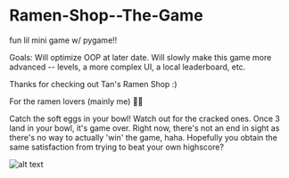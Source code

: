 # Ramen-Shop--The-Game
 fun lil mini game w/ pygame!!
 
 Goals: Will optimize OOP at later date. Will slowly make this game more advanced -- levels, a more complex UI, a local leaderboard, etc. 
 
Thanks for checking out Tan's Ramen Shop :) 
 
 For the ramen lovers (mainly me) 🍜🥢 
 
Catch the soft eggs in your bowl! Watch out for the cracked ones. Once 3 land in your bowl, it's game over. Right now, there's not an end in sight as there's no way to actually 'win' the game, haha. Hopefully you obtain the same satisfaction from trying to beat your own highscore? 

![alt text](https://github.com/[tanoftheta]/[Tan-s-Ramen-Shop---The-Game]/blob/[main]/gameplayimg.png?raw=true)
